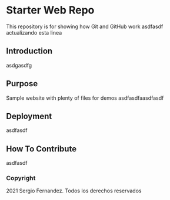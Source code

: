# Starter Web Repo

This repository is for showing how Git and GitHub work asdfasdf
actualizando esta linea

## Introduction

asdgasdfg

## Purpose

Sample website with plenty of files for demos asdfasdfaasdfasdf

## Deployment

asdfasdf

## How To Contribute

asdfasdf

### Copyright

2021 Sergio Fernandez. Todos los derechos reservados